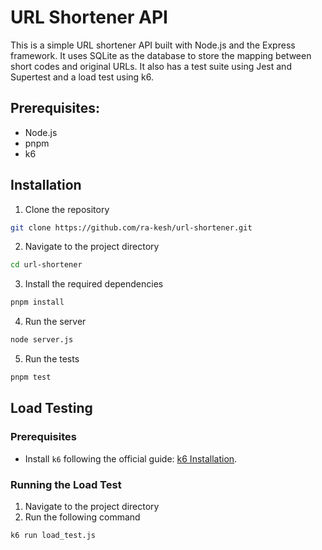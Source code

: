 # URL Shortener API

This is a simple URL shortener API built with Node.js and the Express framework. It uses SQLite as the database to store the mapping between short codes and original URLs. It also has a test suite using Jest and Supertest and a load test using k6.

## Prerequisites:

- Node.js
- pnpm
- k6

## Installation

1. Clone the repository

```bash
git clone https://github.com/ra-kesh/url-shortener.git
```

2. Navigate to the project directory

```bash
cd url-shortener
```

3. Install the required dependencies

```bash
pnpm install
```

4. Run the server

```bash
node server.js
```

5. Run the tests

```bash
pnpm test
```

## Load Testing

### Prerequisites

- Install `k6` following the official guide: [k6 Installation](https://k6.io/docs/get-started/installation/).

### Running the Load Test

1. Navigate to the project directory
2. Run the following command

```bash
k6 run load_test.js
```
